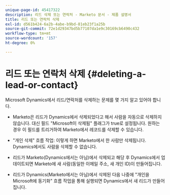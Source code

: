 ```yaml
---
unique-page-id: 45417322
description: 리드 삭제 또는 연락처 - Marketo 문서 - 제품 설명서
title: 리드 또는 연락처 삭제
exl-id: d561b424-6a2b-4abe-b9bd-81eb23f1a25b
source-git-commit: 72e1d29347bd5b77107da1e9c30169cb6490c432
workflow-type: tm+mt
source-wordcount: '157'
ht-degree: 0%

---
```


# 리드 또는 연락처 삭제 {#deleting-a-lead-or-contact}

Microsoft Dynamics에서 리드/연락처를 삭제하는 문제를 몇 가지 알고 있어야 합니다.

* Marketo은 리드가 Dynamics에서 삭제되었다고 해서 사람을 자동으로 삭제하지 않습니다. 대신 필드 &quot;Microsoft이 삭제됨&quot; 플래그가 true로 설정됩니다. 원하는 경우 이 필드를 트리거하여 Marketo에서 레코드를 삭제할 수 있습니다.

* &quot;개인 삭제&quot; 흐름 작업: 이렇게 하면 Marketo에서 한 사람만 삭제됩니다. Dynamics에서도 사람을 삭제할 수 없습니다.

* 리드가 Marketo(Dynamics에서는 아님)에서 삭제되고 해당 후 Dynamics에서 업데이트되면 Marketo에 새 사람(동일한 이메일 주소, 새 개인 ID)이 만들어집니다.

* 리드가 Dynamics(Marketo에서는 아님)에서 삭제된 다음 나중에 &quot;개인을 Microsoft에 동기화&quot; 흐름 작업을 통해 실행되면 Dynamics에서 새 리드가 만들어집니다.
